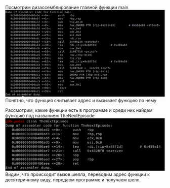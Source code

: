 Посмотрим дизассемблирование главной функции main
![disas.PNG](disas.PNG)
Понятно, что функция считывает адрес и вызывает функцию по нему

Рассмотрим, какие функции есть в программе и среди них найдем функцию под названием TheNextEpisode
![shell.PNG](shell.PNG)
Видим, что происходит вызов шелла, переводим адрес функции к десятеричному виду, передаем программе и получаем шелл.
